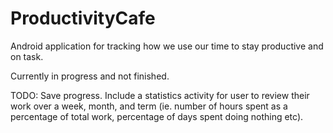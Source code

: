# ProductivityCafe
Android application for tracking how we use our time to stay productive and on task.

Currently in progress and not finished.

TODO:
Save progress.
Include a statistics activity for user to review their work over a week, month, and term (ie. number of hours spent as a percentage of total work, percentage of days spent doing nothing etc).
